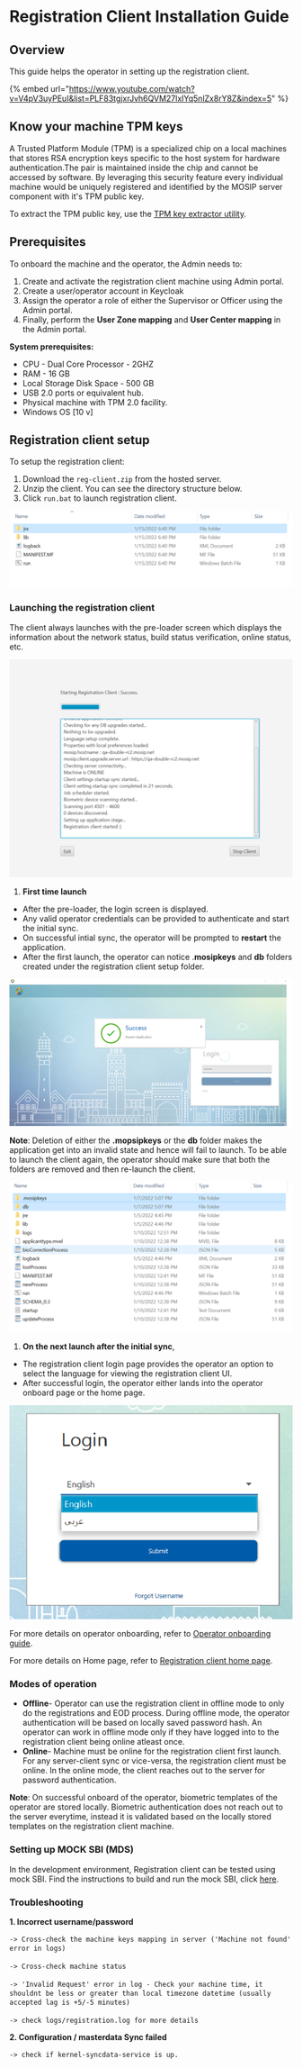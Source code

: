 # Registration Client Installation Guide

## Overview

This guide helps the operator in setting up the registration client.

{% embed url="https://www.youtube.com/watch?v=V4pV3uyPEuI&list=PLF83tgjxrJvh6QVM27lxIYq5nlZx8rY8Z&index=5" %}

## Know your machine TPM keys

A Trusted Platform Module (TPM) is a specialized chip on a local machines that stores RSA encryption keys specific to the host system for hardware authentication.The pair is maintained inside the chip and cannot be accessed by software. By leveraging this security feature every individual machine would be uniquely registered and identified by the MOSIP server component with it's TPM public key.

To extract the TPM public key, use the [TPM key extractor utility](https://github.com/mosip/mosip-infra/blob/develop/deployment/sandbox-v2/utils/tpm/key\_extractor/README.md).

## Prerequisites

To onboard the machine and the operator, the Admin needs to:

1. Create and activate the registration client machine using Admin portal.
2. Create a user/operator account in Keycloak
3. Assign the operator a role of either the Supervisor or Officer using the Admin portal.
4. Finally, perform the **User Zone mapping** and **User Center mapping** in the Admin portal.

**System prerequisites:**

* CPU - Dual Core Processor - 2GHZ
* RAM - 16 GB
* Local Storage Disk Space - 500 GB
* USB 2.0 ports or equivalent hub.
* Physical machine with TPM 2.0 facility.
* Windows OS \[10 v]

## Registration client setup

To setup the registration client:

1. Download the `reg-client.zip` from the hosted server.
2. Unzip the client. You can see the directory structure below.
3. Click `run.bat` to launch registration client.

![](../../.gitbook/assets/reg-client-unzip.png)

### Launching the registration client

The client always launches with the pre-loader screen which displays the information about the network status, build status verification, online status, etc.

![](../../.gitbook/assets/reg-client-pre-loader-success.png)

1. **First time launch**

* After the pre-loader, the login screen is displayed.
* Any valid operator credentials can be provided to authenticate and start the initial sync.
* On successful intial sync, the operator will be prompted to **restart** the application.
* After the first launch, the operator can notice .**mosipkeys** and **db** folders created under the registration client setup folder.

![](../../.gitbook/assets/reg-client-restart.png)

**Note**: Deletion of either the **.mopsipkeys** or the **db** folder makes the application get into an invalid state and hence will fail to launch. To be able to launch the client again, the operator should make sure that both the folders are removed and then re-launch the client.

![](../../.gitbook/assets/reg-client-folder.png)

1. **On the next launch after the initial sync**,

* The registration client login page provides the operator an option to select the language for viewing the registration client UI.
* After successful login, the operator either lands into the operator onboard page or the home page.

![](../../.gitbook/assets/reg-client-language-selection.png)

For more details on operator onboarding, refer to [Operator onboarding guide](operator-onboarding.md).

For more details on Home page, refer to [Registration client home page](../../registration-client-home-page.md).

### Modes of operation

* **Offline**- Operator can use the registration client in offline mode to only do the registrations and EOD process. During offline mode, the operator authentication will be based on locally saved password hash. An operator can work in offline mode only if they have logged into to the registration client being online atleast once.
* **Online**- Machine must be online for the registration client first launch. For any server-client sync or vice-versa, the registration client must be online. In the online mode, the client reaches out to the server for password authentication.

**Note**: On successful onboard of the operator, biometric templates of the operator are stored locally. Biometric authentication does not reach out to the server everytime, instead it is validated based on the locally stored templates on the registration client machine.

### Setting up MOCK SBI (MDS)

In the development environment, Registration client can be tested using mock SBI. Find the instructions to build and run the mock SBI, click [here](https://github.com/mosip/mosip-mock-services/blob/master/MockMDS/README.md).

### Troubleshooting

**1. Incorrect username/password**

```
-> Cross-check the machine keys mapping in server ('Machine not found' error in logs)

-> Cross-check machine status

-> 'Invalid Request' error in log - Check your machine time, it shouldnt be less or greater than local timezone datetime (usually accepted lag is +5/-5 minutes)

-> check logs/registration.log for more details
```

**2. Configuration / masterdata Sync failed**

```
-> check if kernel-syncdata-service is up.
```
